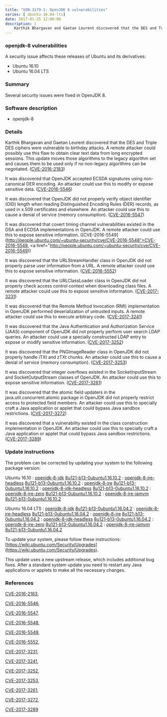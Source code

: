 ```yaml
---
title: "USN-3179-1: OpenJDK 8 vulnerabilities"
series: [ ubuntu-16.04-lts]
date: 2017-01-25 12:00:00
description: |
    Karthik Bhargavan and Gaetan Leurent discovered that the DES and Triple DES ciphers were vulnerable to birthday attacks. A remote attacker could possibly use this flaw to obtain clear text data from long encrypted sessions. This update moves those algorithms to the legacy algorithm set and causes them to be used only if no non-legacy algorithms can be negotiated. ([CVE-2016-2183](http://people.ubuntu.com/~ubuntu-security/cve/CVE-2016-2183))
--- 
```

 
 


### openjdk-8 vulnerabilities

A security issue affects these releases of Ubuntu and its derivatives:

* Ubuntu 16.10
* Ubuntu 16.04 LTS

### Summary

Several security issues were fixed in OpenJDK 8. 

### Software description

* openjdk-8 

### Details

Karthik Bhargavan and Gaetan Leurent discovered that the DES and Triple DES ciphers were vulnerable to birthday attacks. A remote attacker could possibly use this flaw to obtain clear text data from long encrypted sessions. This update moves those algorithms to the legacy algorithm set and causes them to be used only if no non-legacy algorithms can be negotiated. ([CVE-2016-2183](http://people.ubuntu.com/~ubuntu-security/cve/CVE-2016-2183))

It was discovered that OpenJDK accepted ECSDA signatures using non-canonical DER encoding. An attacker could use this to modify or expose sensitive data. ([CVE-2016-5546](http://people.ubuntu.com/~ubuntu-security/cve/CVE-2016-5546))

It was discovered that OpenJDK did not properly verify object identifier (OID) length when reading Distinguished Encoding Rules (DER) records, as used in x.509 certificates and elsewhere. An attacker could use this to cause a denial of service (memory consumption). ([CVE-2016-5547](http://people.ubuntu.com/~ubuntu-security/cve/CVE-2016-5547))

It was discovered that covert timing channel vulnerabilities existed in the DSA and ECDSA implementations in OpenJDK. A remote attacker could use this to expose sensitive information. ([CVE-2016-5549](http://people.ubuntu.com/~ubuntu-security/cve/CVE-2016-5548">CVE-2016-5548</a>, <a href="http://people.ubuntu.com/~ubuntu-security/cve/CVE-2016-5549))

It was discovered that the URLStreamHandler class in OpenJDK did not properly parse user information from a URL. A remote attacker could use this to expose sensitive information. ([CVE-2016-5552](http://people.ubuntu.com/~ubuntu-security/cve/CVE-2016-5552))

It was discovered that the URLClassLoader class in OpenJDK did not properly check access control context when downloading class files. A remote attacker could use this to expose sensitive information. ([CVE-2017-3231](http://people.ubuntu.com/~ubuntu-security/cve/CVE-2017-3231))

It was discovered that the Remote Method Invocation (RMI) implementation in OpenJDK performed deserialization of untrusted inputs. A remote attacker could use this to execute arbitrary code. ([CVE-2017-3241](http://people.ubuntu.com/~ubuntu-security/cve/CVE-2017-3241))

It was discovered that the Java Authentication and Authorization Service (JAAS) component of OpenJDK did not properly perform user search LDAP queries. An attacker could use a specially constructed LDAP entry to expose or modify sensitive information. ([CVE-2017-3252](http://people.ubuntu.com/~ubuntu-security/cve/CVE-2017-3252))

It was discovered that the PNGImageReader class in OpenJDK did not properly handle iTXt and zTXt chunks. An attacker could use this to cause a denial of service (memory consumption). ([CVE-2017-3253](http://people.ubuntu.com/~ubuntu-security/cve/CVE-2017-3253))

It was discovered that integer overflows existed in the SocketInputStream and SocketOutputStream classes of OpenJDK. An attacker could use this to expose sensitive information. ([CVE-2017-3261](http://people.ubuntu.com/~ubuntu-security/cve/CVE-2017-3261))

It was discovered that the atomic field updaters in the java.util.concurrent.atomic package in OpenJDK did not properly restrict access to protected field members. An attacker could use this to specially craft a Java application or applet that could bypass Java sandbox restrictions. ([CVE-2017-3272](http://people.ubuntu.com/~ubuntu-security/cve/CVE-2017-3272))

It was discovered that a vulnerability existed in the class construction implementation in OpenJDK. An attacker could use this to specially craft a Java application or applet that could bypass Java sandbox restrictions. ([CVE-2017-3289](http://people.ubuntu.com/~ubuntu-security/cve/CVE-2017-3289)) 

### Update instructions

The problem can be corrected by updating your system to the following package version:

Ubuntu 16.10
 : [openjdk-8-jdk](https://launchpad.net/ubuntu/+source/openjdk-8) <span> [8u121-b13-0ubuntu1.16.10.2](https://launchpad.net/ubuntu/+source/openjdk-8/8u121-b13-0ubuntu1.16.10.2) </span> 
 : [openjdk-8-jre-headless](https://launchpad.net/ubuntu/+source/openjdk-8) <span> [8u121-b13-0ubuntu1.16.10.2](https://launchpad.net/ubuntu/+source/openjdk-8/8u121-b13-0ubuntu1.16.10.2) </span> 
 : [openjdk-8-jre](https://launchpad.net/ubuntu/+source/openjdk-8) <span> [8u121-b13-0ubuntu1.16.10.2](https://launchpad.net/ubuntu/+source/openjdk-8/8u121-b13-0ubuntu1.16.10.2) </span> 
 : [openjdk-8-jdk-headless](https://launchpad.net/ubuntu/+source/openjdk-8) <span> [8u121-b13-0ubuntu1.16.10.2](https://launchpad.net/ubuntu/+source/openjdk-8/8u121-b13-0ubuntu1.16.10.2) </span> 
 : [openjdk-8-jre-zero](https://launchpad.net/ubuntu/+source/openjdk-8) <span> [8u121-b13-0ubuntu1.16.10.2](https://launchpad.net/ubuntu/+source/openjdk-8/8u121-b13-0ubuntu1.16.10.2) </span> 
 : [openjdk-8-jre-jamvm](https://launchpad.net/ubuntu/+source/openjdk-8) <span> [8u121-b13-0ubuntu1.16.10.2](https://launchpad.net/ubuntu/+source/openjdk-8/8u121-b13-0ubuntu1.16.10.2) </span> 

Ubuntu 16.04 LTS
 : [openjdk-8-jdk](https://launchpad.net/ubuntu/+source/openjdk-8) <span> [8u121-b13-0ubuntu1.16.04.2](https://launchpad.net/ubuntu/+source/openjdk-8/8u121-b13-0ubuntu1.16.04.2) </span> 
 : [openjdk-8-jre-headless](https://launchpad.net/ubuntu/+source/openjdk-8) <span> [8u121-b13-0ubuntu1.16.04.2](https://launchpad.net/ubuntu/+source/openjdk-8/8u121-b13-0ubuntu1.16.04.2) </span> 
 : [openjdk-8-jre](https://launchpad.net/ubuntu/+source/openjdk-8) <span> [8u121-b13-0ubuntu1.16.04.2](https://launchpad.net/ubuntu/+source/openjdk-8/8u121-b13-0ubuntu1.16.04.2) </span> 
 : [openjdk-8-jdk-headless](https://launchpad.net/ubuntu/+source/openjdk-8) <span> [8u121-b13-0ubuntu1.16.04.2](https://launchpad.net/ubuntu/+source/openjdk-8/8u121-b13-0ubuntu1.16.04.2) </span> 
 : [openjdk-8-jre-zero](https://launchpad.net/ubuntu/+source/openjdk-8) <span> [8u121-b13-0ubuntu1.16.04.2](https://launchpad.net/ubuntu/+source/openjdk-8/8u121-b13-0ubuntu1.16.04.2) </span> 
 : [openjdk-8-jre-jamvm](https://launchpad.net/ubuntu/+source/openjdk-8) <span> [8u121-b13-0ubuntu1.16.04.2](https://launchpad.net/ubuntu/+source/openjdk-8/8u121-b13-0ubuntu1.16.04.2) </span> 

To update your system, please follow these instructions: [https://wiki.ubuntu.com/Security/Upgrades](https://wiki.ubuntu.com/Security/Upgrades).

This update uses a new upstream release, which includes additional bug fixes. After a standard system update you need to restart any Java applications or applets to make all the necessary changes. 

### References

 
 [CVE-2016-2183](http://people.ubuntu.com/~ubuntu-security/cve/CVE-2016-2183), 

 [CVE-2016-5546](http://people.ubuntu.com/~ubuntu-security/cve/CVE-2016-5546), 

 [CVE-2016-5547](http://people.ubuntu.com/~ubuntu-security/cve/CVE-2016-5547), 

 [CVE-2016-5548](http://people.ubuntu.com/~ubuntu-security/cve/CVE-2016-5548), 

 [CVE-2016-5549](http://people.ubuntu.com/~ubuntu-security/cve/CVE-2016-5549), 

 [CVE-2016-5552](http://people.ubuntu.com/~ubuntu-security/cve/CVE-2016-5552), 

 [CVE-2017-3231](http://people.ubuntu.com/~ubuntu-security/cve/CVE-2017-3231), 

 [CVE-2017-3241](http://people.ubuntu.com/~ubuntu-security/cve/CVE-2017-3241), 

 [CVE-2017-3252](http://people.ubuntu.com/~ubuntu-security/cve/CVE-2017-3252), 

 [CVE-2017-3253](http://people.ubuntu.com/~ubuntu-security/cve/CVE-2017-3253), 

 [CVE-2017-3261](http://people.ubuntu.com/~ubuntu-security/cve/CVE-2017-3261), 

 [CVE-2017-3272](http://people.ubuntu.com/~ubuntu-security/cve/CVE-2017-3272), 

 [CVE-2017-3289](http://people.ubuntu.com/~ubuntu-security/cve/CVE-2017-3289)
 

